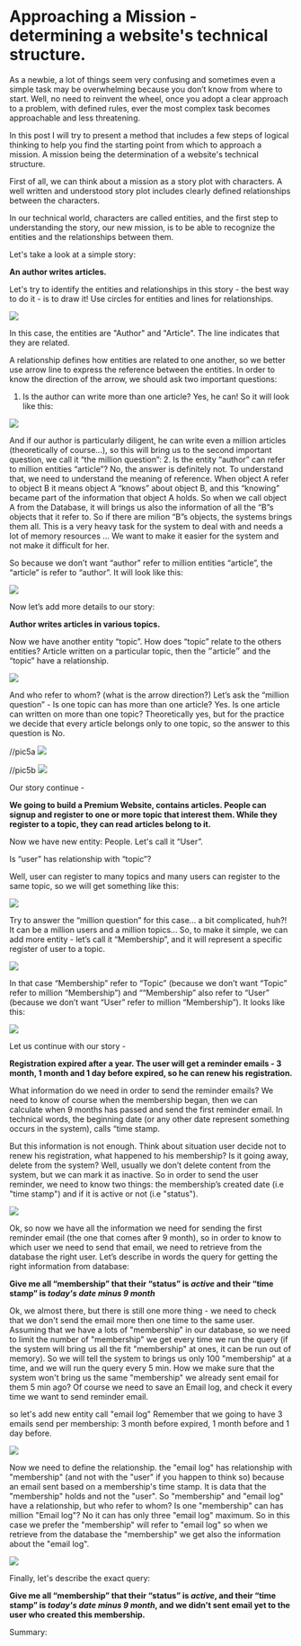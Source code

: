 # Approaching a Mission - determining a website's technical structure. 

As a newbie, a lot of things seem very confusing and sometimes even a simple task may be overwhelming because you don’t know from where to start. Well, no need to reinvent the wheel, once you adopt a clear approach to a problem, with defined rules, ever the most complex task becomes approachable and less threatening.

In this post I will try to present a method that includes a few steps of logical thinking to help you find the starting point from which to approach a mission. A mission being the determination of a website's technical structure.

First of all, we can think about a mission as a story plot with characters. A well written and understood story plot includes clearly defined relationships between the characters.

In our technical world, characters are called entities, and the first step to understanding the story, our new mission, is to be able to recognize the entities and the relationships between them.

Let's take a look at a simple story: 

**An author writes articles.**

Let's try to identify the entities and relationships in this story - the best way to do it - is to draw it! Use circles for entities and lines for relationships.

![](111.jpg)

In this case, the entities are "Author" and "Article".  The line indicates that they are related.

A relationship defines how entities are related to one another, so we better use arrow line to express the reference between the entities. In order to know the direction of the arrow, we should ask two important questions:
1. Is the author can write more than one article?
Yes, he can! So it will look like this:

![](2.jpg)

And if our author is particularly diligent, he can write even a million articles (theoretically of course…), so this will bring us to the second important question, we call it “the million question”: 
2. Is the entity “author” can refer to million entities “article”?
No, the answer is definitely not. To understand that, we need to understand the meaning of reference. When object A refer to object B it means object A “knows” about object B, and this “knowing” became part of the information that object A holds.  So when we call object A from the Database, it will brings us also the information of all the “B”s objects that it refer to. So if there are milion “B”s objects, the systems brings them all. This is a very heavy task for the system to deal with and needs a lot of memory resources … We want to make it easier for the system and not make it difficult for her. 

So because we don’t want “author” refer to million entities “article”, the “article” is refer to “author”. 
It will look like this:

![](3.jpg)


Now let’s add more details to our story:

**Author writes articles in various topics.**

Now we have another entity “topic”. How does “topic” relate to the others entities?
Article written on a particular topic, then the ״article״ and the “topic” have a relationship.

![](4.jpg)


And who refer to whom? (what is the arrow direction?)
Let’s ask the “million question” - 
Is one topic can has more than one article? Yes.
Is one article can written on more than one topic? Theoretically yes, but for the practice we decide that every article belongs only to one topic, so the answer to this question is No.


//pic5a 
![](5a.jpg)


//pic5b
![](5b.jpg)


Our story continue - 

**We going to build a Premium Website, contains articles. People can signup and register to one or more topic that interest them. While they register to a topic, they can read articles belong to it.**

Now we have new entity: People.  Let's call it “User”.

Is “user” has relationship with “topic”?

Well, user can register to many topics and many users can register to the same topic, so we will get something like this:

![](6.jpg)


Try to answer the “million question” for this case… a bit complicated, huh?! It can be a million users and a million topics...
So, to make it simple, we can add more entity - let’s call it “Membership”, and it will represent a specific register of user to a topic.

![](7.jpg)

In that case “Membership” refer to “Topic” (because we don’t want “Topic” refer to million “Membership”) and ““Membership” also refer to “User” (because we don’t want “User” refer to million “Membership”). It looks like this:

![](88.jpg)



Let us continue with our story - 

**Registration expired after a year. The user will get a reminder emails - 3 month, 1 month and 1 day before expired, so he can renew his registration.** 

What information do we need in order to send the reminder emails?
We need to know of course when the membership began, then we can calculate when 9 months has passed and send the first reminder email. In technical words, the beginning date (or any other date represent something occurs in the system), calls “time stamp.

But this information is not enough. Think about situation user decide not to renew his registration, what happened to his membership? Is it going away, delete from the system? Well, usually we don’t delete content from the system, but we can mark it as inactive.
So in order to send the user reminder, we need to know two things:  the membership’s created date (i.e "time stamp") and if it is active or not (i.e "status").

![](9.jpg)

Ok, so now we have all the information we need for sending the first reminder email (the one that comes after 9 month), so in order to know to which user we need to send that email, we need to retrieve from the database the right user. 
Let’s describe in words the query for getting the right information from database:

**Give me all “membership” that their “status” is *active* and their “time stamp” is *today's date minus 9 month***

Ok, we almost there, but there is still one more thing - we need to check that we don't send the email more then one time to the same user. Assuming that we have a lots of "membership" in our database, so we need to limit the number of "membership" we get every time we run the query (if the system will bring us all the fit "membership" at ones, it can be run out of memory). So we will tell the system to brings us only 100 "membership" at a time, and we will run the query every 5 min. 
How we make sure that the system won't bring us the same "membership" we already sent email for them 5 min ago?
Of course we need to save an Email log, and check it every time we want to send reminder email.

so let's add new entity call "email log"
Remember that we going to have 3 emails send per membership: 3 month before expired, 1 month before and 1 day before.

![](10.jpg)

Now we need to define the relationship. the "email log" has relationship with "membership" (and not with the "user" if you happen to think so) because an email sent based on a membership's time stamp. It is data that the "membership" holds and not the "user".
So "membership" and "email log" have a relationship, but who refer to whom?
Is one "membership" can has million "Email log"? No it can has only three "email log" maximum. So in this case we prefer the "membership" will refer to "email log" so when we retrieve from the database the "membership" we get also the information about the "email log".


![](11.jpg)


Finally, let's describe the exact query:

**Give me all “membership” that their “status” is *active*, and their “time stamp” is *today's date minus 9 month*, and we didn't sent email yet to the user who created this membership.**


Summary:



